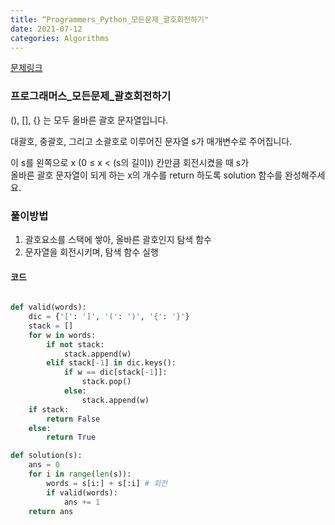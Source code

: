 ```yaml
---
title: “Programmers_Python_모든문제_괄호회전하기"
date: 2021-07-12
categories: Algorithms
---
```


[문제링크](https://programmers.co.kr/learn/courses/30/lessons/76502)


### 프로그래머스_모든문제_괄호회전하기

(), [], {} 는 모두 올바른 괄호 문자열입니다.<br>

대괄호, 중괄호, 그리고 소괄호로 이루어진 문자열 s가 매개변수로 주어집니다. <br>

이 s를 왼쪽으로 x (0 ≤ x < (s의 길이)) 칸만큼 회전시켰을 때 s가 <br>
올바른 괄호 문자열이 되게 하는 x의 개수를 return 하도록 solution 함수를 완성해주세요.<br>


### 풀이방법
1. 괄호요소를 스택에 쌓아, 올바른 괄호인지 탐색 함수
2. 문자열을 회전시키며, 탐색 함수 실행

#### 코드

```python

def valid(words):
    dic = {'[': ']', '(': ')', '{': '}'}
    stack = []
    for w in words:
        if not stack:
            stack.append(w)
        elif stack[-1] in dic.keys():
            if w == dic[stack[-1]]:
                stack.pop()
            else:
                stack.append(w)
    if stack:
        return False
    else:
        return True

def solution(s):
    ans = 0
    for i in range(len(s)):
        words = s[i:] + s[:i] # 회전
        if valid(words):
            ans += 1
    return ans

```
